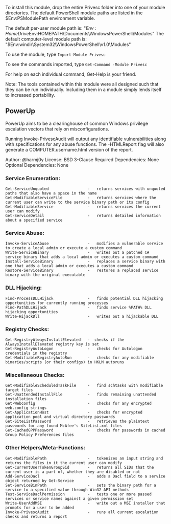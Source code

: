 To install this module, drop the entire Privesc folder into one of your module directories. The default PowerShell module paths are listed in the $Env:PSModulePath environment variable.

The default per-user module path is: "$Env:HomeDrive$Env:HOMEPATH\Documents\WindowsPowerShell\Modules"
The default computer-level module path is: "$Env:windir\System32\WindowsPowerShell\v1.0\Modules"

To use the module, type `Import-Module Privesc`

To see the commands imported, type `Get-Command -Module Privesc`

For help on each individual command, Get-Help is your friend.

Note: The tools contained within this module were all designed such that they can be run individually. Including them in a module simply lends itself to increased portability.


## PowerUp

PowerUp aims to be a clearinghouse of common Windows privilege escalation
vectors that rely on misconfigurations.

Running Invoke-PrivescAudit will output any identifiable vulnerabilities along
with specifications for any abuse functions. The -HTMLReport flag will also
generate a COMPUTER.username.html version of the report.

Author: @harmj0y
License: BSD 3-Clause
Required Dependencies: None
Optional Dependencies: None


### Service Enumeration:
    Get-ServiceUnquoted                 -   returns services with unquoted paths that also have a space in the name
    Get-ModifiableServiceFile           -   returns services where the current user can write to the service binary path or its config
    Get-ModifiableService               -   returns services the current user can modify
    Get-ServiceDetail                   -   returns detailed information about a specified service

### Service Abuse:
    Invoke-ServiceAbuse                 -   modifies a vulnerable service to create a local admin or execute a custom command
    Write-ServiceBinary                 -   writes out a patched C# service binary that adds a local admin or executes a custom command
    Install-ServiceBinary               -   replaces a service binary with one that adds a local admin or executes a custom command
    Restore-ServiceBinary               -   restores a replaced service binary with the original executable

### DLL Hijacking:
    Find-ProcessDLLHijack               -   finds potential DLL hijacking opportunities for currently running processes
    Find-PathDLLHijack                  -   finds service %PATH% DLL hijacking opportunities
    Write-HijackDll                     -   writes out a hijackable DLL
    
### Registry Checks:
    Get-RegistryAlwaysInstallElevated   -  checks if the AlwaysInstallElevated registry key is set
    Get-RegistryAutoLogon               -   checks for Autologon credentials in the registry
    Get-ModifiableRegistryAutoRun       -   checks for any modifiable binaries/scripts (or their configs) in HKLM autoruns

### Miscellaneous Checks:
    Get-ModifiableScheduledTaskFile     -   find schtasks with modifiable target files
    Get-UnattendedInstallFile           -   finds remaining unattended installation files
    Get-Webconfig                       -   checks for any encrypted web.config strings
    Get-ApplicationHost                 -   checks for encrypted application pool and virtual directory passwords
    Get-SiteListPassword                -   retrieves the plaintext passwords for any found McAfee's SiteList.xml files
    Get-CachedGPPPassword               -   checks for passwords in cached Group Policy Preferences files

### Other Helpers/Meta-Functions:
    Get-ModifiablePath                  -   tokenizes an input string and returns the files in it the current user can modify
    Get-CurrentUserTokenGroupSid        -   returns all SIDs that the current user is a part of, whether they are disabled or not
    Add-ServiceDacl                     -   adds a Dacl field to a service object returned by Get-Service
    Set-ServiceBinPath                  -   sets the binary path for a service to a specified value through Win32 API methods
    Test-ServiceDaclPermission          -   tests one or more passed services or service names against a given permission set
    Write-UserAddMSI                    -   write out a MSI installer that prompts for a user to be added
    Invoke-PrivescAudit                 -   runs all current escalation checks and returns a report
